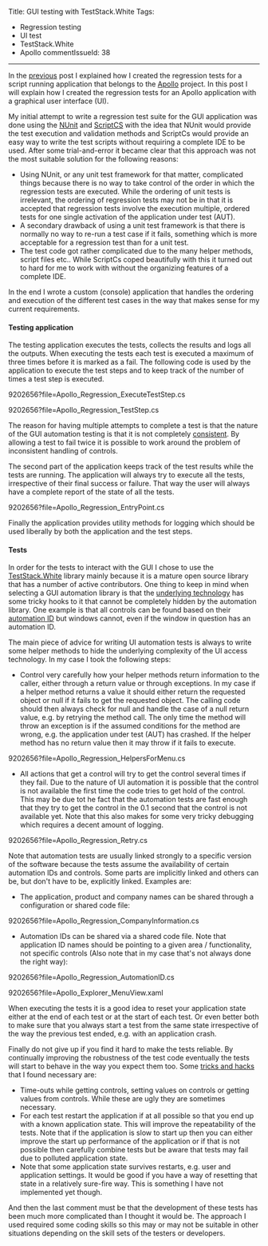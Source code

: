 Title: GUI testing with TestStack.White
Tags:
  - Regression testing
  - UI test
  - TestStack.White
  - Apollo
commentIssueId: 38
---

In the [previous](/posts/2014-02-18_Regression-testing-console-applications.html) post I explained how I created the regression tests for a script running application that belongs to the [Apollo](/projects/apollo.html) project. In this post I will explain how I created the regression tests for an Apollo application with a graphical user interface (UI).

My initial attempt to write a regression test suite for the GUI application was done using the [NUnit](http://www.nunit.org/) and [ScriptCS](http://scriptcs.net/) with the idea that NUnit would provide the test execution and validation methods and ScriptCs would provide an easy way to write the test scripts without requiring a complete IDE to be used. After some trial-and-error it became clear that this approach was not the most suitable solution for the following reasons:

* Using NUnit, or any unit test framework for that matter, complicated things because there is no way to take control of the order in which the regression tests are executed. While the ordering of unit tests is irrelevant, the ordering of regression tests may not be in that it is accepted that regression tests involve the execution multiple, ordered tests for one single activation of the application under test (AUT).
* A secondary drawback of using a unit test framework is that there is normally no way to re-run a test case if it fails, something which is more acceptable for a regression test than for a unit test.
* The test code got rather complicated due to the many helper methods, script files etc.. While ScriptCs coped beautifully with this it turned out to hard for me to work with without the organizing features of a complete IDE.

In the end I wrote a custom (console) application that handles the ordering and execution of the different test cases in the way that makes sense for my current requirements.

#### Testing application
The testing application executes the tests, collects the results and logs all the outputs. When executing the tests each test is executed a maximum of three times before it is marked as a fail. The following code is used by the application to execute the test steps and to keep track of the number of times a test step is executed.

<gist>9202656?file=Apollo_Regression_ExecuteTestStep.cs</gist>

<gist>9202656?file=Apollo_Regression_TestStep.cs</gist>

The reason for having multiple attempts to complete a test is that the nature of the GUI automation testing is that it is not completely [consistent](http://www.mathpirate.net/log/2009/12/23/ui-automation-tricks-and-traps/). By allowing a test to fail twice it is possible to work around the problem of inconsistent handling of controls.

The second part of the application keeps track of the test results while the tests are running. The application will always try to execute all the tests, irrespective of their final success or failure. That way the user will always have a complete report of the state of all the tests.

<gist>9202656?file=Apollo_Regression_EntryPoint.cs</gist>

Finally the application provides utility methods for logging which should be used liberally by both the application and the test steps.

#### Tests
In order for the tests to interact with the GUI I chose to use the [TestStack.White](https://github.com/TestStack/White) library mainly because it is a mature open source library that has a number of active contributors. One thing to keep in mind when selecting a GUI automation library is that the [underlying technology](http://en.wikipedia.org/wiki/Microsoft_UI_Automation) has some tricky hooks to it that cannot be completely hidden by the automation library. One example is that all controls can be found based on their [automation ID](http://msdn.microsoft.com/en-us/library/aa349646%28v=vs.110%29.aspx) but windows cannot, even if the window in question has an automation ID.

The main piece of advice for writing UI automation tests is always to write some helper methods to hide the underlying complexity of the UI access technology. In my case I took the following steps:

* Control very carefully how your helper methods return information to the caller, either through a return value or through exceptions. In my case if a helper method returns a value it should either return the requested object or null if it fails to get the requested object. The calling code should then always check for null and handle the case of a null return value, e.g. by retrying the method call. The only time the method will throw an exception is if the assumed conditions for the method are wrong, e.g. the application under test (AUT) has crashed. If the helper method has no return value then it may throw if it fails to execute.

<gist>9202656?file=Apollo_Regression_HelpersForMenu.cs</gist>

* All actions that get a control will try to get the control several times if they fail. Due to the nature of UI automation it is possible that the control is not available the first time the code tries to get hold of the control. This may be due tot he fact that the automation tests are fast enough that they try to get the control in the 0.1 second that the control is not available yet. Note that this also makes for some very tricky debugging which requires a decent amount of logging.

<gist>9202656?file=Apollo_Regression_Retry.cs</gist>

Note that automation tests are usually linked strongly to a specific version of the software because the tests assume the availability of certain automation IDs and controls. Some parts are implicitly linked and others can be, but don't have to be, explicitly linked. Examples are:
* The application, product and company names can be shared through a configuration or shared code file:

<gist>9202656?file=Apollo_Regression_CompanyInformation.cs</gist>

* Automation IDs can be shared via a shared code file. Note that application ID names should be pointing to a given area / functionality, not specific controls (Also note that in my case that's not always done the right way):

<gist>9202656?file=Apollo_Regression_AutomationID.cs</gist>

<gist>9202656?file=Apollo_Explorer_MenuView.xaml</gist>

When executing the tests it is a good idea to reset your application state either at the end of each test or at the start of each test. Or even better both to make sure that you always start a test from the same state irrespective of the way the previous test ended, e.g. with an application crash.

Finally do not give up if you find it hard to make the tests reliable. By continually improving the robustness of the test code eventually the tests will start to behave in the way you expect them too. Some [tricks and hacks](http://www.mathpirate.net/log/2009/12/23/ui-automation-tricks-and-traps/) that I found necessary are:
* Time-outs while getting controls, setting values on controls or getting values from controls. While these are ugly they are sometimes necessary.
* For each test restart the application if at all possible so that you end up with a known application state. This will improve the repeatability of the tests. Note that if the application is slow to start up then you can either improve the start up performance of the application or if that is not possible then carefully combine tests but be aware that tests may fail due to polluted application state.
* Note that some application state survives restarts, e.g. user and application settings. It would be good if you have a way of resetting that state in a relatively sure-fire way. This is something I have not implemented yet though.

And then the last comment must be that the development of these tests has been much more complicated than I thought it would be. The approach I used required some coding skills so this may or may not be suitable in other situations depending on the skill sets of the testers or developers.
